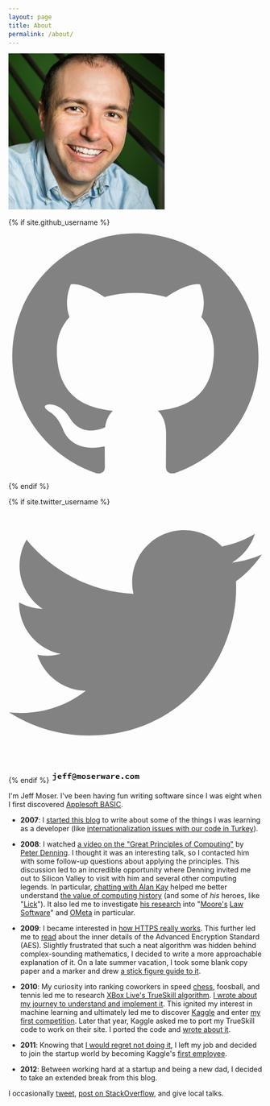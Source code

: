 ```yaml
---
layout: page
title: About
permalink: /about/
---
```


![](/assets/jeff.jpg)

<p>
{% if site.github_username %}          
<a href="https://github.com/{{ site.github_username }}">
  <span class="icon  icon--github">
    <svg viewBox="0 0 16 16">
      <path fill="#828282" d="M7.999,0.431c-4.285,0-7.76,3.474-7.76,7.761 c0,3.428,2.223,6.337,5.307,7.363c0.388,0.071,0.53-0.168,0.53-0.374c0-0.184-0.007-0.672-0.01-1.32 c-2.159,0.469-2.614-1.04-2.614-1.04c-0.353-0.896-0.862-1.135-0.862-1.135c-0.705-0.481,0.053-0.472,0.053-0.472 c0.779,0.055,1.189,0.8,1.189,0.8c0.692,1.186,1.816,0.843,2.258,0.645c0.071-0.502,0.271-0.843,0.493-1.037 C4.86,11.425,3.049,10.76,3.049,7.786c0-0.847,0.302-1.54,0.799-2.082C3.768,5.507,3.501,4.718,3.924,3.65 c0,0,0.652-0.209,2.134,0.796C6.677,4.273,7.34,4.187,8,4.184c0.659,0.003,1.323,0.089,1.943,0.261 c1.482-1.004,2.132-0.796,2.132-0.796c0.423,1.068,0.157,1.857,0.077,2.054c0.497,0.542,0.798,1.235,0.798,2.082 c0,2.981-1.814,3.637-3.543,3.829c0.279,0.24,0.527,0.713,0.527,1.437c0,1.037-0.01,1.874-0.01,2.129 c0,0.208,0.14,0.449,0.534,0.373c3.081-1.028,5.302-3.935,5.302-7.362C15.76,3.906,12.285,0.431,7.999,0.431z"/>
    </svg>
  </span>              
</a>          
{% endif %}

{% if site.twitter_username %}          
<a href="https://twitter.com/{{ site.twitter_username }}">
  <span class="icon  icon--twitter">
    <svg viewBox="0 0 16 16">
      <path fill="#828282" d="M15.969,3.058c-0.586,0.26-1.217,0.436-1.878,0.515c0.675-0.405,1.194-1.045,1.438-1.809
      c-0.632,0.375-1.332,0.647-2.076,0.793c-0.596-0.636-1.446-1.033-2.387-1.033c-1.806,0-3.27,1.464-3.27,3.27 c0,0.256,0.029,0.506,0.085,0.745C5.163,5.404,2.753,4.102,1.14,2.124C0.859,2.607,0.698,3.168,0.698,3.767 c0,1.134,0.577,2.135,1.455,2.722C1.616,6.472,1.112,6.325,0.671,6.08c0,0.014,0,0.027,0,0.041c0,1.584,1.127,2.906,2.623,3.206 C3.02,9.402,2.731,9.442,2.433,9.442c-0.211,0-0.416-0.021-0.615-0.059c0.416,1.299,1.624,2.245,3.055,2.271 c-1.119,0.877-2.529,1.4-4.061,1.4c-0.264,0-0.524-0.015-0.78-0.046c1.447,0.928,3.166,1.469,5.013,1.469 c6.015,0,9.304-4.983,9.304-9.304c0-0.142-0.003-0.283-0.009-0.423C14.976,4.29,15.531,3.714,15.969,3.058z"/>
    </svg>
  </span>          
</a>          
{% endif %}
<img src="/assets/hello_robots.png" />
</p>

I'm Jeff Moser. I've been having fun writing software since I was eight when I first discovered [Applesoft BASIC](http://en.wikipedia.org/wiki/Applesoft_BASIC). 

* **2007**: I [started this blog](/2007/11/blogospherewritelinehello-world.html) to write about some of the things I was learning as a developer (like [internationalization issues with our code in Turkey](/2008/02/does-your-code-pass-turkey-test.html)).

* **2008**: I watched [a video on the "Great Principles of Computing"](https://www.youtube.com/watch?v=5a_pO3NYJl0) by [Peter Denning](http://en.wikipedia.org/wiki/Peter_J._Denning). I thought it was an interesting talk, so I contacted him with some follow-up questions about applying the principles. This discussion led to an incredible opportunity where Denning invited me out to Silicon Valley to visit with him and several other computing legends. In particular, [chatting with Alan Kay](http://blog.codinghorror.com/a-visit-with-alan-kay/) helped me better understand [the value of computing history](/2008/03/computing-history-matters.html) (and some of *his* heroes, like "[Lick](/2008/05/who-is-this-licklider-guy.html)"). It also led me to investigate [his research](http://vpri.org/html/writings.php) into "[Moore's](/2008/04/towards-moores-law-software-part-1-of-3.html) [Law](/2008/04/towards-moores-law-software-part-2-of-3.html) [Software](/2008/04/towards-moores-law-software-part-3-of-3.html)" and [OMeta](/2008/07/building-object-oriented-parasitic.html) in particular.

* **2009**: I became interested in [how HTTPS really works](/2009/06/first-few-milliseconds-of-https.html). This further led me to [read](http://www.amazon.com/gp/product/3540425802/ref=as_li_tl?ie=UTF8&camp=1789&creative=390957&creativeASIN=3540425802&linkCode=as2&tag=moserware-20&linkId=N47IFOFSBFX44G6J) about the inner details of the Advanced Encryption Standard (AES). Slightly frustrated that such a neat algorithm was hidden behind complex-sounding mathematics, I decided to write a more approachable explanation of it. On a late summer vacation, I took some blank copy paper and a marker and drew [a stick figure guide to it](/2009/09/stick-figure-guide-to-advanced.html).

* **2010**: My curiosity into ranking coworkers in speed [chess](/2009/01/wetware-refactorings.html), foosball, and tennis led me to research [XBox Live's TrueSkill algorithm](http://research.microsoft.com/en-us/projects/trueskill/details.aspx). [I wrote about my journey to understand and implement it](/2010/03/computing-your-skill.html). This ignited my interest in machine learning and ultimately led me to discover [Kaggle](https://www.kaggle.com/) and enter [my first competition](https://www.kaggle.com/c/chess/leaderboard). Later that year, Kaggle asked me to port my TrueSkill code to work on their site. I ported the code and [wrote about it](/2010/10/notes-from-porting-c-code-to-php.html).

* **2011**: Knowing that [I would regret not doing it](https://www.youtube.com/watch?v=jwG_qR6XmDQ), I left my job and decided to join the startup world by becoming Kaggle's  [first employee](https://www.kaggle.com/careers/team). 

* **2012**: Between working hard at a startup and being a new dad, I decided to take an extended break from this blog.

I occasionally [tweet](https://twitter.com/jeffmoser), [post on StackOverflow](http://stackoverflow.com/a/598772/1869), and give local talks.

